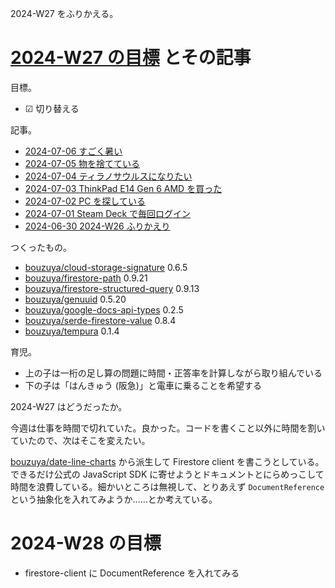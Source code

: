 2024-W27 をふりかえる。

# [2024-W27 の目標][2024-06-30] とその記事

目標。

- ☑ 切り替える

記事。

- [2024-07-06 すごく暑い][2024-07-06]
- [2024-07-05 物を捨てている][2024-07-05]
- [2024-07-04 ティラノサウルスになりたい][2024-07-04]
- [2024-07-03 ThinkPad E14 Gen 6 AMD を買った][2024-07-03]
- [2024-07-02 PC を探している][2024-07-02]
- [2024-07-01 Steam Deck で毎回ログイン][2024-07-01]
- [2024-06-30 2024-W26 ふりかえり][2024-06-30]

つくったもの。

- [bouzuya/cloud-storage-signature] 0.6.5
- [bouzuya/firestore-path] 0.9.21
- [bouzuya/firestore-structured-query] 0.9.13
- [bouzuya/genuuid] 0.5.20
- [bouzuya/google-docs-api-types] 0.2.5
- [bouzuya/serde-firestore-value] 0.8.4
- [bouzuya/tempura] 0.1.4

育児。

- 上の子は一桁の足し算の問題に時間・正答率を計算しながら取り組んでいる
- 下の子は「はんきゅう (阪急)」と電車に乗ることを希望する

2024-W27 はどうだったか。

今週は仕事を時間で切れていた。良かった。コードを書くこと以外に時間を割いていたので、次はそこを変えたい。

[bouzuya/date-line-charts] から派生して Firestore client を書こうとしている。できるだけ公式の JavaScript SDK に寄せようとドキュメントとにらめっこして時間を浪費している。細かいところは無視して、とりあえず `DocumentReference` という抽象化を入れてみようか……とか考えている。

# 2024-W28 の目標

- firestore-client に DocumentReference を入れてみる

[2024-06-30]: https://blog.bouzuya.net/2024/06/30/
[2024-07-01]: https://blog.bouzuya.net/2024/07/01/
[2024-07-02]: https://blog.bouzuya.net/2024/07/02/
[2024-07-03]: https://blog.bouzuya.net/2024/07/03/
[2024-07-04]: https://blog.bouzuya.net/2024/07/04/
[2024-07-05]: https://blog.bouzuya.net/2024/07/05/
[2024-07-06]: https://blog.bouzuya.net/2024/07/06/
[bouzuya/cloud-storage-signature]: https://github.com/bouzuya/cloud-storage-signature
[bouzuya/date-line-charts]: https://github.com/bouzuya/date-line-charts
[bouzuya/firestore-path]: https://github.com/bouzuya/firestore-path
[bouzuya/firestore-structured-query]: https://github.com/bouzuya/firestore-structured-query
[bouzuya/genuuid]: https://github.com/bouzuya/genuuid
[bouzuya/google-docs-api-types]: https://github.com/bouzuya/google-docs-api-types
[bouzuya/serde-firestore-value]: https://github.com/bouzuya/serde-firestore-value
[bouzuya/tempura]: https://github.com/bouzuya/tempura

